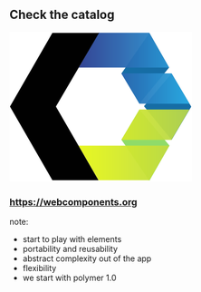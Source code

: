 ##  Check the catalog

![alt text](images/web_components.svg)
### https://webcomponents.org

note:
  * start to play with elements
  * portability and reusability
  * abstract complexity out of the app
  * flexibility
  * we start with polymer 1.0
